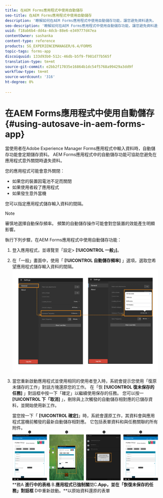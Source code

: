 ```yaml
---
title: 在AEM Forms應用程式中使用自動儲存
seo-title: 在AEM Forms應用程式中使用自動儲存
description: '瞭解如何在AEM Forms應用程式中使用自動儲存功能，讓您避免資料遺失。 '
seo-description: '瞭解如何在AEM Forms應用程式中使用自動儲存功能，讓您避免資料遺失。 '
uuid: f18ab6b4-dd4a-4dcb-88e6-e349777d47ea
contentOwner: sashanka
content-type: reference
products: SG_EXPERIENCEMANAGER/6.4/FORMS
topic-tags: forms-app
discoiquuid: 133d93b0-512c-46db-b5f9-f981d77b565f
translation-type: tm+mt
source-git-commit: e2bb2f17035e16864b1dc54f5768a99429a3dd9f
workflow-type: tm+mt
source-wordcount: '316'
ht-degree: 0%

---
```



# 在AEM Forms應用程式中使用自動儲存 {#using-autosave-in-aem-forms-app}

當使用者在Adobe Experience Manager Forms應用程式中輸入資料時，自動儲存功能會定期儲存資料。 AEM Forms應用程式中的自動儲存功能可協助您避免在應用程式意外關閉時遺失資料。

您的應用程式可能會意外關閉：

* 如果您的裝置因電池不足而關閉
* 如果使用者殺了應用程式
* 如果發生意外當機

您可以指定應用程式儲存輸入資料的間隔。

>[!NOTE]
>
>審慎地選擇自動保存頻率。 頻繁的自動儲存操作可能會對您裝置的效能產生明顯影響。

執行下列步驟，在AEM Forms應用程式中使用自動儲存功能：

1. 登入應用程式，並導覽至「設定> **[!UICONTROL 一般」]**。
1. 在「一般」畫面中，使用「 **[!UICONTROL 自動儲存頻率]** 」選項，選取您希望應用程式儲存輸入資料的間隔。
   [ ![設定自動保存頻率](assets/using-autosave-freq-07.png)](assets/using-autosave-freq-07-1.png)

1. 當您重新啟動應用程式並使用相同的使用者登入時，系統會提示您使用「復原未儲存的工作」對話方塊還原您的工作。 在「恢 **[!UICONTROL 復未保存的任務]** 」對話框中按一下「確定」以繼續使用保存的任務。 您可以按一 **[!UICONTROL 下「取消]** 」，刪除與上次觸發的自動儲存相對應的已儲存資料，並開始使用新工作。

   當您按一下「 **[!UICONTROL 確定]**」時，系統會還原工作，其資料會與應用程式當機前觸發的最新自動儲存相對應。 它包括表單資料和與任務關聯的所有附件。
   [ ![恢復任](assets/autosave-flow.png)](assets/using-autosave-freq-06.png)**務A **進行中的表格** B.**應用程式已強制關**&#x200B;閉C.**App，並在「恢復未保存的任務」對話框** D中重新啟動。**以原始資料還原的表單

